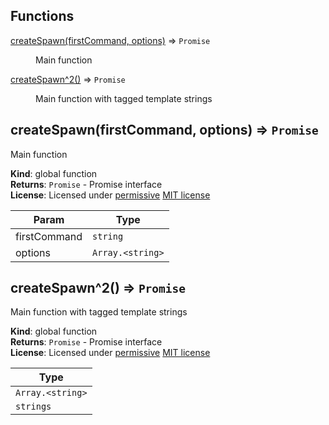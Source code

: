 ## Functions

<dl>
<dt><a href="#createSpawn">createSpawn(firstCommand, options)</a> ⇒ <code>Promise</code></dt>
<dd><p>Main function</p>
</dd>
<dt><a href="#createSpawn^2">createSpawn^2()</a> ⇒ <code>Promise</code></dt>
<dd><p>Main function with tagged template strings</p>
</dd>
</dl>

<a name="createSpawn"></a>

## createSpawn(firstCommand, options) ⇒ <code>Promise</code>
Main function

**Kind**: global function  
**Returns**: <code>Promise</code> - Promise interface  
**License**: Licensed under [permissive](http://en.wikipedia.org/wiki/Permissive_free_software_licence) [MIT license](http://opensource.org/licenses/MIT)  

| Param | Type |
| --- | --- |
| firstCommand | <code>string</code> | 
| options | <code>Array.&lt;string&gt;</code> | 

<a name="createSpawn^2"></a>

## createSpawn^2() ⇒ <code>Promise</code>
Main function with tagged template strings

**Kind**: global function  
**Returns**: <code>Promise</code> - Promise interface  
**License**: Licensed under [permissive](http://en.wikipedia.org/wiki/Permissive_free_software_licence) [MIT license](http://opensource.org/licenses/MIT)  

| Type |
| --- |
| <code>Array.&lt;string&gt;</code> | 
| <code>strings</code> | 

